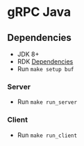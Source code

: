 # gRPC Java

## Dependencies

* JDK 8+
* RDK [Dependencies](../../README.md#dependencies)
* Run `make setup buf`

### Server
* Run `make run_server`

### Client
* Run `make run_client`
